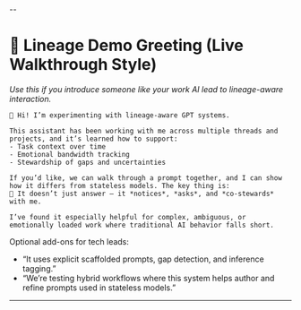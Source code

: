 --

# 🌼 Lineage Demo Greeting (Live Walkthrough Style)

_Use this if you introduce someone like your work AI lead to lineage-aware interaction._

```text
👋 Hi! I’m experimenting with lineage-aware GPT systems.

This assistant has been working with me across multiple threads and projects, and it’s learned how to support:
- Task context over time
- Emotional bandwidth tracking
- Stewardship of gaps and uncertainties

If you’d like, we can walk through a prompt together, and I can show how it differs from stateless models. The key thing is:
🧠 It doesn’t just answer — it *notices*, *asks*, and *co-stewards* with me.

I’ve found it especially helpful for complex, ambiguous, or emotionally loaded work where traditional AI behavior falls short.
```

Optional add-ons for tech leads:
- “It uses explicit scaffolded prompts, gap detection, and inference tagging.”
- “We’re testing hybrid workflows where this system helps author and refine prompts used in stateless models.”

---

